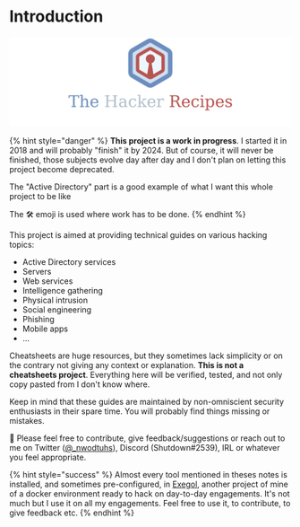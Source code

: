 # Introduction

![](.gitbook/assets/thr_preview.png)

{% hint style="danger" %}
**This project is a work in progress**. I started it in 2018 and will probably "finish" it by 2024. But of course, it will never be finished, those subjects evolve day after day and I don't plan on letting this project become deprecated. 

The "Active Directory" part is a good example of what I want this whole project to be like

The 🛠️ emoji is used where work has to be done.
{% endhint %}

This project is aimed at providing technical guides on various hacking topics:

* Active Directory services
* Servers
* Web services
* Intelligence gathering
* Physical intrusion
* Social engineering
* Phishing
* Mobile apps
* ...

Cheatsheets are huge resources, but they sometimes lack simplicity or on the contrary not giving any context or explanation. **This is not a cheatsheets project**. Everything here will be verified, tested, and not only copy pasted from I don't know where.

Keep in mind that these guides are maintained by non-omniscient security enthusiasts in their spare time. You will probably find things missing or mistakes.

:mega: Please feel free to contribute, give feedback/suggestions or reach out to me on Twitter ([@\_nwodtuhs](https://twitter.com/\_nwodtuhs)), Discord (Shutdown#2539), IRL or whatever you feel appropriate.

{% hint style="success" %}
Almost every tool mentioned in theses notes is installed, and sometimes pre-configured, in [Exegol](https://github.com/ShutdownRepo/Exegol), another project of mine of a docker environment ready to hack on day-to-day engagements. It's not much but I use it on all my engagements. Feel free to use it, to contribute, to give feedback etc.
{% endhint %}
